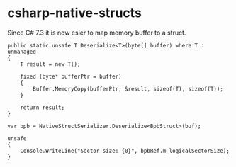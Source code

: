 # csharp-native-structs
Since C# 7.3 it is now esier to map memory buffer to a struct.

```
public static unsafe T Deserialize<T>(byte[] buffer) where T : unmanaged
{
    T result = new T();

    fixed (byte* bufferPtr = buffer)
    {
        Buffer.MemoryCopy(bufferPtr, &result, sizeof(T), sizeof(T));
    }

    return result;
}

var bpb = NativeStructSerializer.Deserialize<BpbStruct>(buf);

unsafe
{
    Console.WriteLine("Sector size: {0}", bpbRef.m_logicalSectorSize);
}
```
